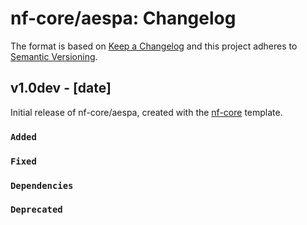 # nf-core/aespa: Changelog

The format is based on [Keep a Changelog](http://keepachangelog.com/en/1.0.0/)
and this project adheres to [Semantic Versioning](http://semver.org/spec/v2.0.0.html).

## v1.0dev - [date]

Initial release of nf-core/aespa, created with the [nf-core](http://nf-co.re/) template.

### `Added`

### `Fixed`

### `Dependencies`

### `Deprecated`
